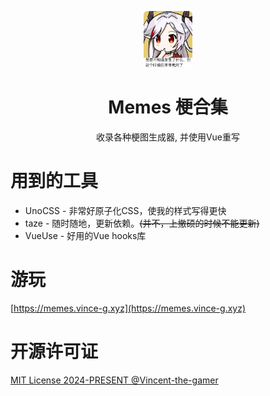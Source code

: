 <p align="center">
    <img src=".github/logo.jpg" alt="logo" style="height: 90px; border-radius: 6px;"/>
</p>

<h1 align="center">Memes 梗合集</h1>

<p align="center">收录各种梗图生成器, 并使用Vue重写</p>

# 用到的工具
- UnoCSS - 非常好原子化CSS，使我的样式写得更快
- taze - 随时随地，更新依赖。~~(并不，上撤硕的时候不能更新)~~
- VueUse - 好用的Vue hooks库

# 游玩
[https://memes.vince-g.xyz](https://memes.vince-g.xyz)

# 开源许可证
[MIT License 2024-PRESENT @Vincent-the-gamer](./LICENSE)